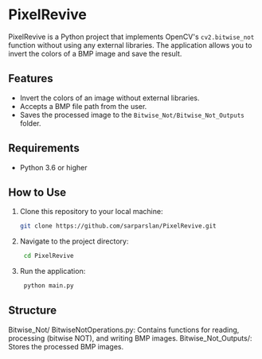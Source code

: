 # PixelRevive

PixelRevive is a Python project that implements OpenCV's `cv2.bitwise_not` function without using any external libraries. The application allows you to invert the colors of a BMP image and save the result.

## Features
- Invert the colors of an image without external libraries.
- Accepts a BMP file path from the user.
- Saves the processed image to the `Bitwise_Not/Bitwise_Not_Outputs` folder.

## Requirements

- Python 3.6 or higher

  
## How to Use
1. Clone this repository to your local machine:
   ```bash
   git clone https://github.com/sarparslan/PixelRevive.git
2. Navigate to the project directory:
   ```bash
    cd PixelRevive
3. Run the application:
   ```bash
    python main.py

## Structure

Bitwise_Not/
BitwiseNotOperations.py: Contains functions for reading, processing (bitwise NOT), and writing BMP images.
Bitwise_Not_Outputs/: Stores the processed BMP images.